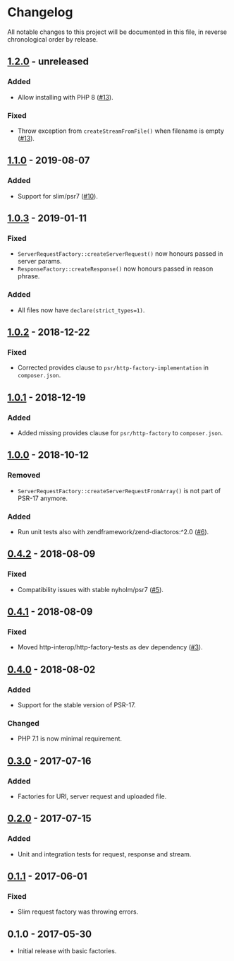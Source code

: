 # Changelog

All notable changes to this project will be documented in this file, in reverse chronological order by release.

## [1.2.0](https://github.com/tuupola/http-factory/compare/1.1.0...1.2.0) - unreleased
### Added
- Allow installing with PHP 8 ([#13](https://github.com/tuupola/http-factory/pull/13)).


### Fixed
- Throw exception from `createStreamFromFile()` when filename is empty ([#13](https://github.com/tuupola/http-factory/pull/13/commits/e74f8ee352b92fbc21829307af1172eb7f5ab914)).

## [1.1.0](https://github.com/tuupola/http-factory/compare/1.0.3...1.1.0) - 2019-08-07
### Added
- Support for slim/psr7 ([#10](https://github.com/tuupola/http-factory/pull/10)).

## [1.0.3](https://github.com/tuupola/http-factory/compare/1.0.2...1.0.3) - 2019-01-11
### Fixed
- `ServerRequestFactory::createServerRequest()` now honours passed in server params.
- `ResponseFactory::createResponse()` now honours passed in reason phrase.

### Added
- All files now have `declare(strict_types=1)`.

## [1.0.2](https://github.com/tuupola/http-factory/compare/1.0.1...1.0.2) - 2018-12-22
### Fixed
- Corrected provides clause to `psr/http-factory-implementation` in `composer.json`.

## [1.0.1](https://github.com/tuupola/http-factory/compare/1.0.0...1.0.1) - 2018-12-19
### Added
- Added missing provides clause for `psr/http-factory` to `composer.json`.

## [1.0.0](https://github.com/tuupola/http-factory/compare/0.4.2...1.0.0) - 2018-10-12
### Removed
- `ServerRequestFactory::createServerRequestFromArray()` is not part of PSR-17 anymore.
### Added
- Run unit tests also with zendframework/zend-diactoros:^2.0 ([#6](https://github.com/tuupola/http-factory/pull/6)).

## [0.4.2](https://github.com/tuupola/http-factory/compare/0.4.1...0.4.2) - 2018-08-09
### Fixed
- Compatibility issues with stable nyholm/psr7 ([#5](https://github.com/tuupola/http-factory/pull/5)).

## [0.4.1](https://github.com/tuupola/http-factory/compare/0.4.0...0.4.1) - 2018-08-09
### Fixed
- Moved http-interop/http-factory-tests as dev dependency ([#3](https://github.com/tuupola/http-factory/pull/3)).

## [0.4.0](https://github.com/tuupola/http-factory/compare/0.3.0...0.4.0) - 2018-08-02
### Added
- Support for the stable version of PSR-17.

### Changed
- PHP 7.1 is now minimal requirement.

## [0.3.0](https://github.com/tuupola/http-factory/compare/0.2.0...0.3.0) - 2017-07-16
### Added
- Factories for URI, server request and uploaded file.

## [0.2.0](https://github.com/tuupola/http-factory/compare/0.1.1...0.2.0) - 2017-07-15
### Added
- Unit and integration tests for request, response and stream.

## [0.1.1](https://github.com/tuupola/http-factory/compare/0.1.0...0.1.1) - 2017-06-01
### Fixed
- Slim request factory was throwing errors.

## 0.1.0 - 2017-05-30
- Initial release with basic factories.